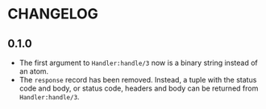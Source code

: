 # CHANGELOG

## 0.1.0

* The first argument to `Handler:handle/3` now is a binary string instead of an
  atom.
* The `response` record has been removed. Instead, a tuple with the status code
  and body, or status code, headers and body can be returned from
  `Handler:handle/3`.
